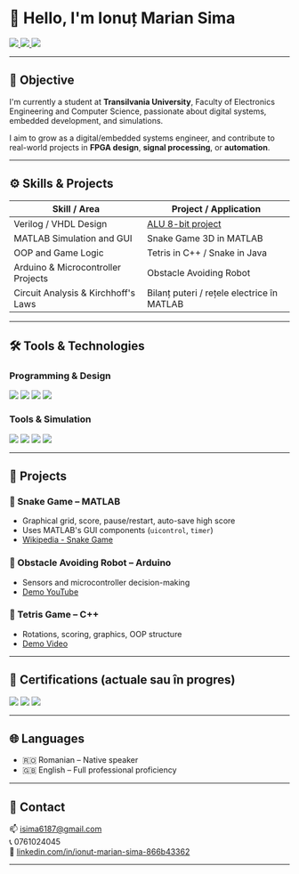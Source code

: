 # 👋 Hello, I'm Ionuț Marian Sima

<a href="https://www.linkedin.com/in/ionut-marian-sima-866b43362">
  <img src="https://img.shields.io/badge/-LinkedIn-0072b1?&style=for-the-badge&logo=linkedin&logoColor=white" />
</a>
<a href="mailto:isima6187@gmail.com">
  <img src="https://img.shields.io/badge/-Email-D14836?&style=for-the-badge&logo=gmail&logoColor=white" />
</a>
<a href="https://github.com/ionutu28/project.git">
  <img src="https://img.shields.io/badge/-GitHub_Project-181717?&style=for-the-badge&logo=github&logoColor=white" />
</a>

---

## 🎯 Objective

I'm currently a student at **Transilvania University**, Faculty of Electronics Engineering and Computer Science, passionate about digital systems, embedded development, and simulations.

I aim to grow as a digital/embedded systems engineer, and contribute to real-world projects in **FPGA design**, **signal processing**, or **automation**.

---

## ⚙️ Skills & Projects

| Skill / Area                                | Project / Application                                                                 |
|---------------------------------------------|----------------------------------------------------------------------------------------|
| Verilog / VHDL Design                       | [ALU 8-bit project](https://github.com/ionutu28/project.git)                          |
| MATLAB Simulation and GUI                   | Snake Game 3D in MATLAB                                                               |
| OOP and Game Logic                          | Tetris in C++ / Snake in Java                                                         |
| Arduino & Microcontroller Projects          | Obstacle Avoiding Robot                                                               |
| Circuit Analysis & Kirchhoff's Laws         | Bilanț puteri / rețele electrice în MATLAB                                            |

---

## 🛠️ Tools & Technologies

### Programming & Design
<div>
  <img src="https://img.shields.io/badge/-Verilog-00BCD4?style=for-the-badge&logoColor=white" />
  <img src="https://img.shields.io/badge/-MATLAB-0076A8?style=for-the-badge&logo=mathworks&logoColor=white" />
  <img src="https://img.shields.io/badge/-C++-00599C?style=for-the-badge&logo=cplusplus&logoColor=white" />
  <img src="https://img.shields.io/badge/-Java-007396?style=for-the-badge&logo=java&logoColor=white" />
</div>

### Tools & Simulation
<div>
  <img src="https://img.shields.io/badge/-ModelSim-0E7FC2?style=for-the-badge&logoColor=white" />
  <img src="https://img.shields.io/badge/-Quartus-4479A1?style=for-the-badge&logoColor=white" />
  <img src="https://img.shields.io/badge/-LTSpice-CC0000?style=for-the-badge&logoColor=white" />
  <img src="https://img.shields.io/badge/-Vivado-F7B500?style=for-the-badge&logoColor=white" />
</div>

---

## 🧪 Projects

### 🐍 Snake Game – MATLAB
- Graphical grid, score, pause/restart, auto-save high score
- Uses MATLAB's GUI components (`uicontrol`, `timer`)
- [Wikipedia - Snake Game](https://en.wikipedia.org/wiki/Snake_(video_game_genre))

### 🚗 Obstacle Avoiding Robot – Arduino
- Sensors and microcontroller decision-making
- [Demo YouTube](https://www.youtube.com/watch?v=0X_S7BlKe-M)

### 🧱 Tetris Game – C++
- Rotations, scoring, graphics, OOP structure
- [Demo Video](https://www.youtube.com/watch?v=jcUctrLC-7M)

---

## 📜 Certifications (actuale sau în progres)

<div>
  <img src="https://img.shields.io/badge/-MATLAB%20Basics-0076A8?style=for-the-badge&logo=mathworks&logoColor=white" />
  <img src="https://img.shields.io/badge/-Digital%20Design%20Simulation-blue?style=for-the-badge&logoColor=white" />
  <img src="https://img.shields.io/badge/-Verilog%20Design%20Level%201-green?style=for-the-badge&logoColor=white" />
</div>

---

## 🌐 Languages

- 🇷🇴 Romanian – Native speaker  
- 🇬🇧 English – Full professional proficiency

---

## 🔗 Contact

📫 [isima6187@gmail.com](mailto:isima6187@gmail.com)  
📞 0761024045  
🔗 [linkedin.com/in/ionut-marian-sima-866b43362](https://www.linkedin.com/in/ionut-marian-sima-866b43362)

---


